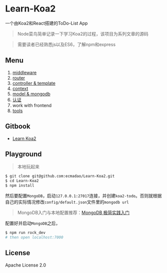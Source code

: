# Learn-Koa2

一个由Koa2和React搭建的ToDo-List App

> Node菜鸟简单记录一下学习Koa2的过程，该项目为系列文章的源码

> 需要读者已经熟悉js以及ES6，了解npm和express

## Menu

1. [middleware](https://github.com/ecmadao/Coding-Guide/blob/master/Notes/NodeJS/KOA/learn%20koa2--middleware.md)
2. [router](https://github.com/ecmadao/Coding-Guide/blob/master/Notes/NodeJS/KOA/learn%20koa2--router.md)
3. [controller & template](https://github.com/ecmadao/Coding-Guide/blob/master/Notes/NodeJS/KOA/learn%20koa2--controller%20%26%20template.md)
4. [context](https://github.com/ecmadao/Coding-Guide/blob/master/Notes/NodeJS/KOA/learn%20koa2--context.md)
5. [model & mongodb](https://github.com/ecmadao/Coding-Guide/blob/master/Notes/NodeJS/KOA/learn%20koa2--model%20%26%20mongodb.md)
6. [认证](https://github.com/ecmadao/Coding-Guide/blob/master/Notes/NodeJS/KOA/learn%20koa2--%E8%AE%A4%E8%AF%81.md)
7. work with frontend
8. [tools](https://github.com/ecmadao/Coding-Guide/blob/master/Notes/NodeJS/KOA/learn%20koa2--tools.md)

## Gitbook

- [Learn Koa2](https://ecmadao.gitbooks.io/learn-koa2/content/)

## Playground

> 本地玩起来

```bash
$ git clone git@github.com:ecmadao/Learn-Koa2.git
$ cd Learn-Koa2
$ npm install
```

然后要配置`MongoDB`，启动`127.0.0.1:27017`连接，并创建`koa2-todo`。否则就根据自己的实际情况修改`config/default.json`文件里的`mongodb url`

> MongoDB入门与本地配置推荐：[MongoDB 极简实践入门](https://github.com/StevenSLXie/Tutorials-for-Web-Developers/blob/master/MongoDB%20%E6%9E%81%E7%AE%80%E5%AE%9E%E8%B7%B5%E5%85%A5%E9%97%A8.md)

配置好并启动`MongoDB`之后，

```bash
$ npm run rock_dev
# then open localhost:7000
```

## License

Apache License 2.0
